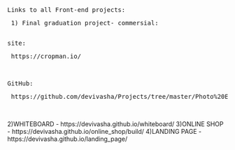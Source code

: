 <pre>Links to all Front-end projects:</pre>
<pre>
 1) Final graduation project- commersial:
 <pre>site:</pre> https://cropman.io/
  <pre>GitHub:</pre> https://github.com/devivasha/Projects/tree/master/Photo%20Editor/final_project
 </pre>
</pre>
2)WHITEBOARD - https://devivasha.github.io/whiteboard/
3)ONLINE SHOP - https://devivasha.github.io/online_shop/build/
4)LANDING PAGE - https://devivasha.github.io/landing_page/
